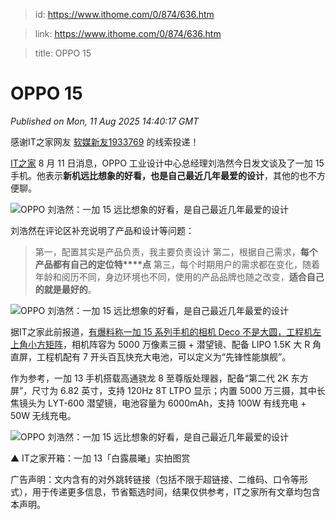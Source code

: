 > id: https://www.ithome.com/0/874/636.htm

> link: https://www.ithome.com/0/874/636.htm

> title: OPPO 15

# OPPO 15
_Published on Mon, 11 Aug 2025 14:40:17 GMT_

感谢IT之家网友 [软媒新友1933769](https://m.ithome.com/html/app/open.html?url=ithome%3A%2F%2Fuserpage%3Fid%3D1933769) 的线索投递！

[IT之家](https://www.ithome.com/) 8 月 11 日消息，OPPO 工业设计中心总经理刘浩然今日发文谈及了一加 15 手机。他表示**新机远比想象的好看，也是自己最近几年最爱的设计**，其他的也不方便聊。

![](https://img.ithome.com/newsuploadfiles/2025/8/f6b86451-733e-4c0e-9caa-83db07b42a7a.jpg?x-bce-process=image/format,f_auto "OPPO 刘浩然：一加 15 远比想象的好看，是自己最近几年最爱的设计")

刘浩然在评论区补充说明了产品和设计等问题：

> 第一，配置其实是产品负责，我主要负责设计 第二，根据自己需求，**每个产品都有自己的定位特****点** 第三，每个时期用户的需求都在变化，随着年龄和阅历不同，身边环境也不同，使用的产品品牌也随之改变，**适合自己的就是最好的**。

![](https://img.ithome.com/newsuploadfiles/2025/8/3848dbe8-c93e-4f62-97e7-17c5f0789675.jpg?x-bce-process=image/format,f_auto "OPPO 刘浩然：一加 15 远比想象的好看，是自己最近几年最爱的设计")

据IT之家此前报道，[有爆料称一加 15 系列手机的相机 Deco 不是大圆，工程机左上角小方矩阵](https://www.ithome.com/0/873/154.htm)，相机阵容为 5000 万像素三摄 + 潜望镜、配备 LIPO 1.5K 大 R 角直屏，工程机配有 7 开头百瓦快充大电池，可以定义为“先锋性能旗舰”。

作为参考，一加 13 手机搭载高通骁龙 8 至尊版处理器，配备“第二代 2K 东方屏”，尺寸为 6.82 英寸，支持 120Hz 8T LTPO 显示；内置 5000 万三摄，其中长焦镜头为 LYT-600 潜望镜，电池容量为 6000mAh，支持 100W 有线充电 + 50W 无线充电。

![](https://img.ithome.com/newsuploadfiles/2024/10/e62b18fa-6961-4983-a74c-64fd7c77151b.jpg?x-bce-process=image/format,f_auto "OPPO 刘浩然：一加 15 远比想象的好看，是自己最近几年最爱的设计")

▲ IT之家开箱：一加 13「白露晨曦」实拍图赏

广告声明：文内含有的对外跳转链接（包括不限于超链接、二维码、口令等形式），用于传递更多信息，节省甄选时间，结果仅供参考，IT之家所有文章均包含本声明。
